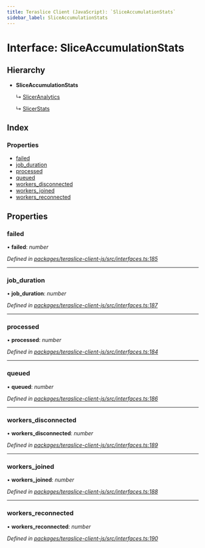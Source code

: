 ```yaml
---
title: Teraslice Client (JavaScript): `SliceAccumulationStats`
sidebar_label: SliceAccumulationStats
---
```


# Interface: SliceAccumulationStats

## Hierarchy

* **SliceAccumulationStats**

  ↳ [SlicerAnalytics](sliceranalytics.md)

  ↳ [SlicerStats](slicerstats.md)

## Index

### Properties

* [failed](sliceaccumulationstats.md#failed)
* [job_duration](sliceaccumulationstats.md#job_duration)
* [processed](sliceaccumulationstats.md#processed)
* [queued](sliceaccumulationstats.md#queued)
* [workers_disconnected](sliceaccumulationstats.md#workers_disconnected)
* [workers_joined](sliceaccumulationstats.md#workers_joined)
* [workers_reconnected](sliceaccumulationstats.md#workers_reconnected)

## Properties

###  failed

• **failed**: *number*

*Defined in [packages/teraslice-client-js/src/interfaces.ts:185](https://github.com/terascope/teraslice/blob/653cf7530/packages/teraslice-client-js/src/interfaces.ts#L185)*

___

###  job_duration

• **job_duration**: *number*

*Defined in [packages/teraslice-client-js/src/interfaces.ts:187](https://github.com/terascope/teraslice/blob/653cf7530/packages/teraslice-client-js/src/interfaces.ts#L187)*

___

###  processed

• **processed**: *number*

*Defined in [packages/teraslice-client-js/src/interfaces.ts:184](https://github.com/terascope/teraslice/blob/653cf7530/packages/teraslice-client-js/src/interfaces.ts#L184)*

___

###  queued

• **queued**: *number*

*Defined in [packages/teraslice-client-js/src/interfaces.ts:186](https://github.com/terascope/teraslice/blob/653cf7530/packages/teraslice-client-js/src/interfaces.ts#L186)*

___

###  workers_disconnected

• **workers_disconnected**: *number*

*Defined in [packages/teraslice-client-js/src/interfaces.ts:189](https://github.com/terascope/teraslice/blob/653cf7530/packages/teraslice-client-js/src/interfaces.ts#L189)*

___

###  workers_joined

• **workers_joined**: *number*

*Defined in [packages/teraslice-client-js/src/interfaces.ts:188](https://github.com/terascope/teraslice/blob/653cf7530/packages/teraslice-client-js/src/interfaces.ts#L188)*

___

###  workers_reconnected

• **workers_reconnected**: *number*

*Defined in [packages/teraslice-client-js/src/interfaces.ts:190](https://github.com/terascope/teraslice/blob/653cf7530/packages/teraslice-client-js/src/interfaces.ts#L190)*
